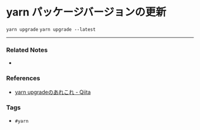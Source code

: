 # yarn パッケージバージョンの更新

`yarn upgrade`
`yarn upgrade --latest`

----
### Related Notes
- 

### References
- [yarn upgradeのあれこれ - Qiita](https://qiita.com/teinen_qiita/items/18ca1fb433914e09c9e4)

### Tags
- `#yarn`